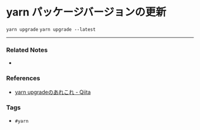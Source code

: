 # yarn パッケージバージョンの更新

`yarn upgrade`
`yarn upgrade --latest`

----
### Related Notes
- 

### References
- [yarn upgradeのあれこれ - Qiita](https://qiita.com/teinen_qiita/items/18ca1fb433914e09c9e4)

### Tags
- `#yarn`